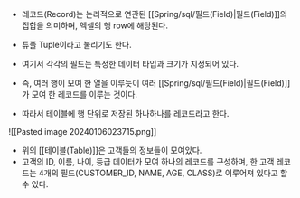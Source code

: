 - 레코드(Record)는 논리적으로 연관된 [[Spring/sql/필드(Field)|필드(Field)]]의 집합을 의미하며, 엑셀의 행 row에 해당된다. 
- 튜플 Tuple이라고 불리기도 한다.

- 여기서 각각의 필드는 특정한 데이터 타입과 크기가 지정되어 있다.
- 즉, 여러 행이 모여 한 열을 이루듯이 여러 [[Spring/sql/필드(Field)|필드(Field)]]가 모여 한 레코드를 이루는 것이다.
- 따라서 테이블에 행 단위로 저장된 하나하나를 레코드라고 한다.

![[Pasted image 20240106023715.png]]

- 위의 [[테이블(Table)]]은 고객들의 정보들이 모여있다.
- 고객의 ID, 이름, 나이, 등급 데이터가 모여 하나의 레코드를 구성하며, 한 고객 레코드는 4개의 필드(CUSTOMER_ID, NAME, AGE, CLASS)로 이루어져 있다고 할 수 있다.
